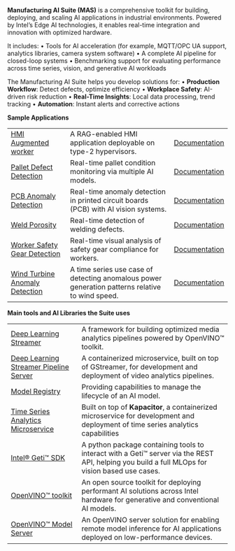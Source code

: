 **Manufacturing AI Suite (MAS)** is a comprehensive toolkit for building, deploying, and scaling AI applications in industrial environments. Powered by Intel’s Edge AI technologies, it enables real-time integration and innovation with optimized hardware.

It includes:
•	Tools for AI acceleration (for example, MQTT/OPC UA support, analytics libraries, camera system software)
•	A complete AI pipeline for closed-loop systems
•	Benchmarking support for evaluating performance across time series, vision, and generative AI workloads

The Manufacturing AI Suite helps you develop solutions for:
•	**Production Workflow**: Detect defects, optimize efficiency
•	**Workplace Safety**: AI-driven risk reduction
•	**Real-Time Insights**: Local data processing, trend tracking
•	**Automation**: Instant alerts and corrective actions

**Sample Applications**

|              |             |            |
|:-------------|:------------|:-----------|
| [HMI Augmented worker](./hmi-augmented-worker/)                                           | A RAG-enabled HMI application deployable on type-2 hypervisors.                                 | [Documentation](https://docs.openedgeplatform.intel.com/dev/edge-ai-suites/hmi-augmented-worker/index.html)                     |
| [Pallet Defect Detection](./industrial-edge-insights-vision/apps/pallet-defect-detection) | Real-time pallet condition monitoring via multiple AI models.                                   | [Documentation](https://docs.openedgeplatform.intel.com/dev/edge-ai-suites/pallet-defect-detection/index.html)                  |
| [PCB Anomaly Detection](./industrial-edge-insights-vision/apps/pcb-anomaly-detection)     | Real-time anomaly detection in printed circuit boards (PCB) with AI vision systems.             | [Documentation](https://docs.openedgeplatform.intel.com/dev/edge-ai-suites/pcb-anomaly-detection/index.html)                    |
| [Weld Porosity](./industrial-edge-insights-vision/apps/weld-porosity)                     | Real-time detection of welding defects.                                                         | [Documentation](https://docs.openedgeplatform.intel.com/dev/edge-ai-suites/weld-porosity/index.html)                            |
| [Worker Safety Gear Detection](./industrial-edge-insights-vision/apps/worker-safety-gear-detection) | Real-time visual analysis of safety gear compliance for workers.                      | [Documentation](https://docs.openedgeplatform.intel.com/dev/edge-ai-suites/worker-safety-gear-detection/index.html)             |
| [Wind Turbine Anomaly Detection](./industrial-edge-insights-time-series/apps/wind-turbine-anomaly-detection)                       | A time series use case of detecting anomalous power generation patterns relative to wind speed. | [Documentation](https://docs.openedgeplatform.intel.com/dev/edge-ai-suites/wind-turbine-anomaly-detection/index.html)           |


**Main tools and AI Libraries the Suite uses**

|              |             |
|:-------------|:------------|
| [Deep Learning Streamer](https://github.com/open-edge-platform/edge-ai-libraries/tree/main/libraries/dl-streamer)                                     | A framework for building optimized media analytics pipelines powered by OpenVINO&trade; toolkit.                                 |
| [Deep Learning Streamer Pipeline Server](https://github.com/open-edge-platform/edge-ai-libraries/tree/main/microservices/dlstreamer-pipeline-server)  | A containerized microservice, built on top of GStreamer, for development and deployment of video analytics pipelines.            |
| [Model Registry](https://github.com/open-edge-platform/edge-ai-libraries/tree/main/microservices/model-registry)                                      | Providing capabilities to manage the lifecycle of an AI model.                                                                   |
| [Time Series Analytics Microservice](https://github.com/open-edge-platform/edge-ai-libraries/tree/main/microservices/time-series-analytics)           | Built on top of **Kapacitor**, a containerized microservice for development and deployment of time series analytics capabilities |
| [Intel&reg; Geti&trade; SDK](https://github.com/open-edge-platform/geti-sdk)                                                                          | A python package containing tools to interact with a Geti&trade; server via the REST API, helping you build a full MLOps for vision based use cases. |
| [OpenVINO&trade; toolkit](https://github.com/openvinotoolkit/openvino)                                                                                | An open source toolkit for deploying performant AI solutions across Intel hardware for generative and conventional AI models.    |
| [OpenVINO&trade; Model Server](https://github.com/openvinotoolkit/model_server)                                                                       | An OpenVINO server solution for enabling remote model inference for AI applications deployed on low-performance devices.         |
